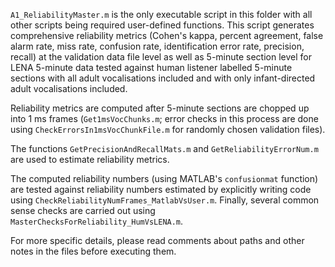 `A1_ReliabilityMaster.m` is the only executable script in this folder with all other scripts being required user-defined functions. This script generates comprehensive reliability metrics (Cohen's kappa, percent agreement, false alarm rate, miss rate, confusion rate, identification error rate, precision, recall) at the validation data file level as well as 5-minute section level for LENA 5-minute data tested against human listener labelled 5-minute sections with all adult vocalisations included and with only infant-directed adult vocalisations included. 

Reliability metrics are computed after 5-minute sections are chopped up into 1 ms frames (`Get1msVocChunks.m`; error checks in this process are done using `CheckErrorsIn1msVocChunkFile.m` for randomly chosen validation files). 

The functions `GetPrecisionAndRecallMats.m` and `GetReliabilityErrorNum.m` are used to estimate reliability metrics. 

The computed reliability numbers (using MATLAB's `confusionmat` function) are tested against reliability numbers estimated by explicitly writing code using `CheckReliabilityNumFrames_MatlabVsUser.m`. Finally, several common sense checks are carried out using `MasterChecksForReliability_HumVsLENA.m`.

For more specific details, please read comments about paths and other notes in the files before executing them.
